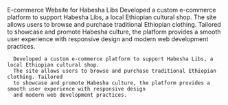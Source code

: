 E-commerce Website for Habesha Libs
Developed a custom e-commerce platform to support Habesha Libs, a local Ethiopian cultural shop. 
The site allows users to browse and purchase traditional Ethiopian clothing. Tailored
to showcase and promote Habesha culture, the platform provides a smooth user experience with responsive design
and modern web development practices.


      Developed a custom e-commerce platform to support Habesha Libs, a local Ethiopian cultural shop. 
      The site allows users to browse and purchase traditional Ethiopian clothing. Tailored
      to showcase and promote Habesha culture, the platform provides a smooth user experience with responsive design
      and modern web development practices.
